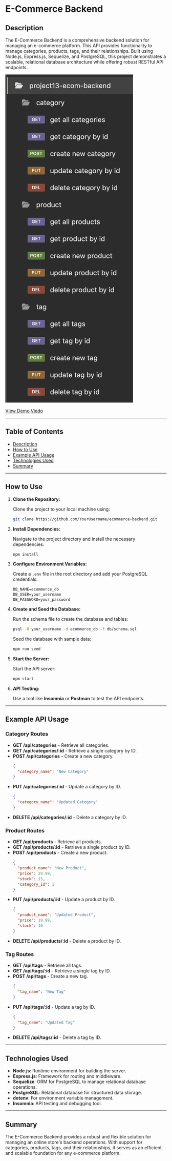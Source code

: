 # E-Commerce Backend

## Description

The E-Commerce Backend is a comprehensive backend solution for managing an e-commerce platform. This API provides functionality to manage categories, products, tags, and their relationships. Built using Node.js, Express.js, Sequelize, and PostgreSQL, this project demonstrates a scalable, relational database architecture while offering robust RESTful API endpoints.

![Screenshot of the E-Commerce Backend API](assets/ss.png)

[View Demo Viedo](https://drive.google.com/file/d/1xPIg20mIDbsKOS97dCxLzpXYmqCIG0I2/view?usp=sharing)

---

## Table of Contents

- [Description](#description)
- [How to Use](#how-to-use)
- [Example API Usage](#example-api-usage)
- [Technologies Used](#technologies-used)
- [Summary](#summary)

---

## How to Use

1. **Clone the Repository:**

   Clone the project to your local machine using:

   ```bash
   git clone https://github.com/YourUsername/ecommerce-backend.git
   ```

2. **Install Dependencies:**

   Navigate to the project directory and install the necessary dependencies:

   ```bash
   npm install
   ```

3. **Configure Environment Variables:**

   Create a `.env` file in the root directory and add your PostgreSQL credentials:

   ```env
   DB_NAME=ecommerce_db
   DB_USER=your_username
   DB_PASSWORD=your_password
   ```

4. **Create and Seed the Database:**

   Run the schema file to create the database and tables:

   ```bash
   psql -U your_username -d ecommerce_db -f db/schema.sql
   ```

   Seed the database with sample data:

   ```bash
   npm run seed
   ```

5. **Start the Server:**

   Start the API server:

   ```bash
   npm start
   ```

6. **API Testing:**

   Use a tool like **Insomnia** or **Postman** to test the API endpoints.

---

## Example API Usage

### **Category Routes**

- **GET /api/categories** - Retrieve all categories.
- **GET /api/categories/:id** - Retrieve a single category by ID.
- **POST /api/categories** - Create a new category.
  ```json
  {
    "category_name": "New Category"
  }
  ```
- **PUT /api/categories/:id** - Update a category by ID.
  ```json
  {
    "category_name": "Updated Category"
  }
  ```
- **DELETE /api/categories/:id** - Delete a category by ID.

### **Product Routes**

- **GET /api/products** - Retrieve all products.
- **GET /api/products/:id** - Retrieve a single product by ID.
- **POST /api/products** - Create a new product.
  ```json
  {
    "product_name": "New Product",
    "price": 29.99,
    "stock": 15,
    "category_id": 1
  }
  ```
- **PUT /api/products/:id** - Update a product by ID.
  ```json
  {
    "product_name": "Updated Product",
    "price": 19.99,
    "stock": 10
  }
  ```
- **DELETE /api/products/:id** - Delete a product by ID.

### **Tag Routes**

- **GET /api/tags** - Retrieve all tags.
- **GET /api/tags/:id** - Retrieve a single tag by ID.
- **POST /api/tags** - Create a new tag.
  ```json
  {
    "tag_name": "New Tag"
  }
  ```
- **PUT /api/tags/:id** - Update a tag by ID.
  ```json
  {
    "tag_name": "Updated Tag"
  }
  ```
- **DELETE /api/tags/:id** - Delete a tag by ID.

---

## Technologies Used

- **Node.js**: Runtime environment for building the server.
- **Express.js**: Framework for routing and middleware.
- **Sequelize**: ORM for PostgreSQL to manage relational database operations.
- **PostgreSQL**: Relational database for structured data storage.
- **dotenv**: For environment variable management.
- **Insomnia**: API testing and debugging tool.

---

## Summary

The E-Commerce Backend provides a robust and flexible solution for managing an online store's backend operations. With support for categories, products, tags, and their relationships, it serves as an efficient and scalable foundation for any e-commerce platform.
